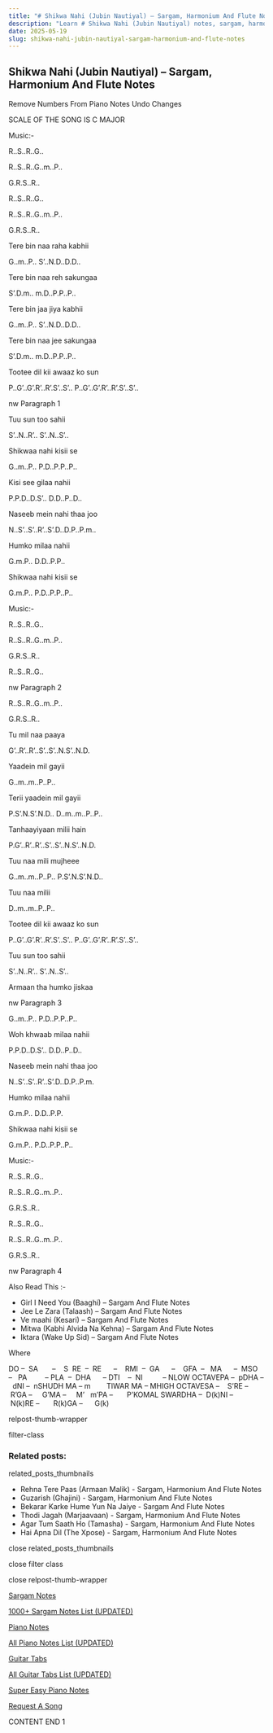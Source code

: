 ```yaml
---
title: "# Shikwa Nahi (Jubin Nautiyal) – Sargam, Harmonium And Flute Notes"
description: "Learn # Shikwa Nahi (Jubin Nautiyal) notes, sargam, harmonium notations and flute notes. Easy step-by-step tutorial for beginners."
date: 2025-05-19
slug: shikwa-nahi-jubin-nautiyal-sargam-harmonium-and-flute-notes
---
```


## Shikwa Nahi (Jubin Nautiyal) – Sargam, Harmonium And Flute Notes

Remove Numbers From Piano Notes
Undo Changes

SCALE OF THE SONG IS C MAJOR

Music:-

R..S..R..G..

R..S..R..G..m..P..

G.R.S..R..

R..S..R..G..

R..S..R..G..m..P..

G.R.S..R..

Tere bin naa raha kabhii

G..m..P.. S’..N.D..D.D..

Tere bin naa reh sakungaa

S’.D.m.. m.D..P.P..P..

Tere bin jaa jiya kabhii

G..m..P.. S’..N.D..D.D..

Tere bin naa jee sakungaa

S’.D.m.. m.D..P.P..P..

Tootee dil kii awaaz ko sun

P..G’..G’.R’..R’.S’..S’.. P..G’..G’.R’..R’.S’..S’..

nw Paragraph 1

Tuu sun too sahii

S’..N..R’.. S’..N..S’..

Shikwaa nahi kisii se

G..m..P.. P.D..P.P..P..

Kisi see gilaa nahii

P.P.D..D.S’.. D.D..P..D..

Naseeb mein nahi thaa joo

N..S’..S’..R’..S’.D..D.P..P.m..

Humko milaa nahii

G.m.P.. D.D..P.P..

Shikwaa nahi kisii se

G.m.P.. P.D..P.P..P..

Music:-

R..S..R..G..

R..S..R..G..m..P..

G.R.S..R..

R..S..R..G..

nw Paragraph 2

R..S..R..G..m..P..

G.R.S..R..

Tu mil naa paaya

G’..R’..R’..S’..S’..N.S’..N.D.

Yaadein mil gayii

G..m..m..P..P..

Terii yaadein mil gayii

P.S’.N.S’.N.D.. D..m..m..P..P..

Tanhaayiyaan milii hain

P.G’..R’..R’..S’..S’..N.S’..N.D.

Tuu naa mili mujheee

G..m..m..P..P.. P.S’.N.S’.N.D..

Tuu naa milii

D..m..m..P..P..

Tootee dil kii awaaz ko sun

P..G’..G’.R’..R’.S’..S’.. P..G’..G’.R’..R’.S’..S’..

Tuu sun too sahii

S’..N..R’.. S’..N..S’..

Armaan tha humko jiskaa

nw Paragraph 3

G..m..P.. P.D..P.P..P..

Woh khwaab milaa nahii

P.P.D..D.S’.. D.D..P..D..

Naseeb mein nahi thaa joo

N..S’..S’..R’..S’.D..D.P..P.m.

Humko milaa nahii

G.m.P.. D.D..P.P.

Shikwaa nahi kisii se

G.m.P.. P.D..P.P..P..

Music:-

R..S..R..G..

R..S..R..G..m..P..

G.R.S..R..

R..S..R..G..

R..S..R..G..m..P..

G.R.S..R..



nw Paragraph 4

Also Read This :-



* Girl I Need You (Baaghi) – Sargam And Flute Notes
* Jee Le Zara (Talaash) – Sargam And Flute Notes
* Ve maahi (Kesari) – Sargam And Flute Notes
* Mitwa (Kabhi Alvida Na Kehna) – Sargam And Flute Notes
* Iktara (Wake Up Sid) – Sargam And Flute Notes

Where



DO –  SA       –    S  RE  –  RE      –    RMI  –  GA      –    GFA  –   MA      –  MSO  –   PA         – PLA  –  DHA      – DTI    –  NI          – NLOW OCTAVEPA –  pDHA –  dNI –  nSHUDH MA – m        TIWAR MA – MHIGH OCTAVESA –    S’RE –     R’GA –     G’MA –     M’   m’PA –       P’KOMAL SWARDHA –  D(k)NI –       N(k)RE –       R(k)GA –      G(k)



relpost-thumb-wrapper

filter-class

### Related posts:

related_posts_thumbnails

* Rehna Tere Paas (Armaan Malik) - Sargam, Harmonium And Flute Notes
* Guzarish (Ghajini) - Sargam, Harmonium And Flute Notes
* Bekarar Karke Hume Yun Na Jaiye - Sargam And Flute Notes
* Thodi Jagah (Marjaavaan) - Sargam, Harmonium And Flute Notes
* Agar Tum Saath Ho (Tamasha) - Sargam, Harmonium And Flute Notes
* Hai Apna Dil (The Xpose) - Sargam, Harmonium And Flute Notes

close related_posts_thumbnails

close filter class

close relpost-thumb-wrapper

[Sargam Notes](/sargam-notes.html)

[1000+ Sargam Notes List (UPDATED)](/all-songs-list-sargam-notes.html)

[Piano Notes](/piano-notes.html)

[All Piano Notes List (UPDATED)](/all-songs-list-piano-notes.html)

[Guitar Tabs](/guitar-tabs.html)

[All Guitar Tabs List (UPDATED)](/all-songs-list-guitar-tabs.html)

[Super Easy Piano Notes](https://studywall.in/)

[Request A Song](/request-a-song.html)

CONTENT END 1

